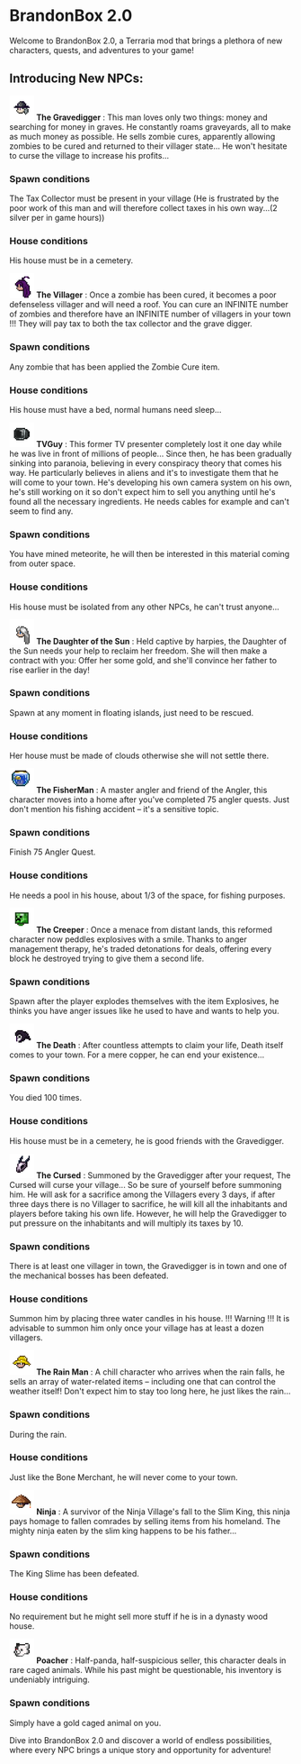# BrandonBox 2.0

Welcome to BrandonBox 2.0, a Terraria mod that brings a plethora of new characters, quests, and adventures to your game!

## Introducing New NPCs:

![Gravedigger](https://raw.githubusercontent.com/Gymnopediese/BrandonBox/main/NPCs/Gravedigger/Gravedigger_Head.png)  **The Gravedigger** : This man loves only two things: money and searching for money in graves. He constantly roams graveyards, all to make as much money as possible. He sells zombie cures, apparently allowing zombies to be cured and returned to their villager state... He won't hesitate to curse the village to increase his profits...

### Spawn conditions

The Tax Collector must be present in your village (He is frustrated by the poor work of this man and will therefore collect taxes in his own way...(2 silver per in game hours))

### House conditions

His house must be in a cemetery.

![Villager](https://raw.githubusercontent.com/Gymnopediese/BrandonBox/main/NPCs/Villager/Villager_Head.png)  **The Villager** : Once a zombie has been cured, it becomes a poor defenseless villager and will need a roof. You can cure an INFINITE number of zombies and therefore have an INFINITE number of villagers in your town !!! They will pay tax to both the tax collector and the grave digger.

### Spawn conditions

Any zombie that has been applied the Zombie Cure item.

### House conditions

His house must have a bed, normal humans need sleep...

![TVGuy](https://raw.githubusercontent.com/Gymnopediese/BrandonBox/main/NPCs/TVGuy/TVGuy_Head.png)  **TVGuy** : This former TV presenter completely lost it one day while he was live in front of millions of people... Since then, he has been gradually sinking into paranoia, believing in every conspiracy theory that comes his way. He particularly believes in aliens and it's to investigate them that he will come to your town. He's developing his own camera system on his own, he's still working on it so don't expect him to sell you anything until he's found all the necessary ingredients. He needs cables for example and can't seem to find any.

### Spawn conditions

You have mined meteorite, he will then be interested in this material coming from outer space.

### House conditions

His house must be isolated from any other NPCs, he can't trust anyone...

![Daughter of the Sun](https://raw.githubusercontent.com/Gymnopediese/BrandonBox/main/NPCs/DaughterOfSun/DaughterOfSun_Head.png)  **The Daughter of the Sun** : Held captive by harpies, the Daughter of the Sun needs your help to reclaim her freedom. She will then make a contract with you: Offer her some gold, and she'll convince her father to rise earlier in the day!

### Spawn conditions

Spawn at any moment in floating islands, just need to be rescued.

### House conditions

Her house must be made of clouds otherwise she will not settle there.

![FisherMan](https://raw.githubusercontent.com/Gymnopediese/BrandonBox/main/NPCs/FisherMan/FisherMan_Head.png)  **The FisherMan** : A master angler and friend of the Angler, this character moves into a home after you've completed 75 angler quests. Just don't mention his fishing accident – it's a sensitive topic.

### Spawn conditions

Finish 75 Angler Quest.

### House conditions

He needs a pool in his house, about 1/3 of the space, for fishing purposes.

![Creeper](https://raw.githubusercontent.com/Gymnopediese/BrandonBox/main/NPCs/Creeper/Creeper_Head.png)  **The Creeper** : Once a menace from distant lands, this reformed character now peddles explosives with a smile. Thanks to anger management therapy, he's traded detonations for deals, offering every block he destroyed trying to give them a second life.

### Spawn conditions

Spawn after the player explodes themselves with the item Explosives, he thinks you have anger issues like he used to have and wants to help you.

![Death](https://raw.githubusercontent.com/Gymnopediese/BrandonBox/main/NPCs/Death/Death_Head.png)  **The Death** : After countless attempts to claim your life, Death itself comes to your town. For a mere copper, he can end your existence...

### Spawn conditions

You died 100 times.

### House conditions

His house must be in a cemetery, he is good friends with the Gravedigger.

![Death](https://raw.githubusercontent.com/Gymnopediese/BrandonBox/main/NPCs/TheCursed/TheCursed_Head.png)  **The Cursed** : Summoned by the Gravedigger after your request, The Cursed will curse your village... So be sure of yourself before summoning him. He will ask for a sacrifice among the Villagers every 3 days, if after three days there is no Villager to sacrifice, he will kill all the inhabitants and players before taking his own life. However, he will help the Gravedigger to put pressure on the inhabitants and will multiply its taxes by 10.

### Spawn conditions

There is at least one villager in town, the Gravedigger is in town and one of the mechanical bosses has been defeated.

### House conditions

Summon him by placing three water candles in his house. !!! Warning !!! It is advisable to summon him only once your village has at least a dozen villagers.

![Rain Man](https://raw.githubusercontent.com/Gymnopediese/BrandonBox/main/NPCs/RainMan/RainMan_Head.png)  **The Rain Man** : A chill character who arrives when the rain falls, he sells an array of water-related items – including one that can control the weather itself! Don't expect him to stay too long here, he just likes the rain...

### Spawn conditions

During the rain.

### House conditions

Just like the Bone Merchant, he will never come to your town.

![Ninja](https://raw.githubusercontent.com/Gymnopediese/BrandonBox/main/NPCs/Ronin/Ronin_Head.png)  **Ninja** : A survivor of the Ninja Village's fall to the Slim King, this ninja pays homage to fallen comrades by selling items from his homeland. The mighty ninja eaten by the slim king happens to be his father...

### Spawn conditions

The King Slime has been defeated.

### House conditions

No requirement but he might sell more stuff if he is in a dynasty wood house.

![Poacher](https://raw.githubusercontent.com/Gymnopediese/BrandonBox/main/NPCs/Poacher/Poacher_Head.png)  **Poacher** : Half-panda, half-suspicious seller, this character deals in rare caged animals. While his past might be questionable, his inventory is undeniably intriguing.

### Spawn conditions

Simply have a gold caged animal on you.

Dive into BrandonBox 2.0 and discover a world of endless possibilities, where every NPC brings a unique story and opportunity for adventure!
